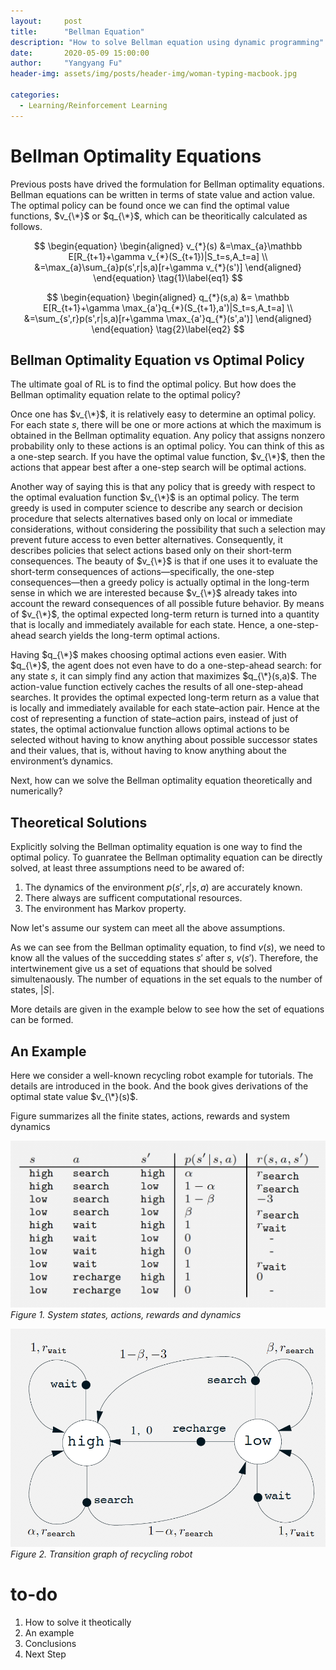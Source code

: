 ```yaml
---
layout:     post
title:      "Bellman Equation"
description: "How to solve Bellman equation using dynamic programming"
date:       2020-05-09 15:00:00
author:     "Yangyang Fu"
header-img: assets/img/posts/header-img/woman-typing-macbook.jpg

categories:
  - Learning/Reinforcement Learning
---
```


# Bellman Optimality Equations

Previous posts have drived the formulation for Bellman optimality equations. Bellman equations can be written in terms of state value and action value. The optimal policy can be found once we can find the optimal value functions, $v_{\*}$ or $q_{\*}$, which can be theoritically calculated as follows.

$$
\begin{equation}
\begin{aligned}
v_{*}(s) &=\max_{a}\mathbb E[R_{t+1}+\gamma v_{*}(S_{t+1})|S_t=s,A_t=a] \\
		&=\max_{a}\sum_{a}p(s',r|s,a)[r+\gamma v_{*}(s')] 
\end{aligned}
\end{equation}
\tag{1}\label{eq1}
$$

$$
\begin{equation}
\begin{aligned}
q_{*}(s,a) &= \mathbb E[R_{t+1}+\gamma \max_{a'}q_{*}(S_{t+1},a')|S_t=s,A_t=a] \\
		&=\sum_{s',r}p(s',r|s,a)[r+\gamma \max_{a'}q_{*}(s',a')] 
\end{aligned}
\end{equation}
\tag{2}\label{eq2}
$$

## Bellman Optimality Equation vs Optimal Policy

The ultimate goal of RL is to find the optimal policy. But how does the Bellman optimality equation relate to the optimal policy?

Once one has $v_{\*}$, it is relatively easy to determine an optimal policy. For each state $s$, there will be one or more actions at which the maximum is obtained in the Bellman optimality equation. Any policy that assigns nonzero probability only to these actions is an optimal policy. You can think of this as a one-step search. If you have the optimal value function, $v_{\*}$, then the actions that appear best after a one-step search will be optimal
actions. 

Another way of saying this is that any policy that is greedy with respect to the
optimal evaluation function $v_{\*}$ is an optimal policy. The term greedy is used in computer
science to describe any search or decision procedure that selects alternatives based only
on local or immediate considerations, without considering the possibility that such a
selection may prevent future access to even better alternatives. Consequently, it describes
policies that select actions based only on their short-term consequences. The beauty of $v_{\*}$ is that if one uses it to evaluate the short-term consequences of actions—specifically, the one-step consequences—then a greedy policy is actually optimal in the long-term sense in which we are interested because $v_{\*}$ already takes into account the reward consequences of all possible future behavior. By means of $v_{\*}$, the optimal expected long-term return is turned into a quantity that is locally and immediately available for each state. Hence, a
one-step-ahead search yields the long-term optimal actions. 

Having $q_{\*}$ makes choosing optimal actions even easier. With $q_{\*}$, the agent does not
even have to do a one-step-ahead search: for any state $s$, it can simply find any action
that maximizes $q_{\*}(s,a)$. The action-value function ectively caches the results of all
one-step-ahead searches. It provides the optimal expected long-term return as a value
that is locally and immediately available for each state–action pair. Hence at the cost of representing a function of state–action pairs, instead of just of states, the optimal actionvalue
function allows optimal actions to be selected without having to know anything
about possible successor states and their values, that is, without having to know anything
about the environment’s dynamics.

Next, how can we solve the Bellman optimality equation theoretically and numerically? 

## Theoretical Solutions

Explicitly solving the Bellman optimality equation is one way to find the optimal policy. To guanratee the Bellman optimality equation can be directly solved, at least three assumptions need to be awared of:

1. The dynamics of the environment $p(s',r|s,a)$ are accurately known.
2. There always are sufficent computational resources.
3. The environment has Markov property.

Now let's assume our system can meet all the above assumptions. 

As we can see from the Bellman optimality equation, to find $v(s)$, we need to know all the values of the succedding states $s'$ after $s$, $v(s')$. Therefore, the intertwinement give us a set of equations that should be solved simultenaously. The number of equations in the set equals to the number of states, $\vert S \vert$.

More details are given in the example below to see how the set of equations can be formed.

## An Example
Here we consider a well-known recycling robot example for tutorials. The details are introduced in the book. And the book gives derivations of the optimal state value $v_{\*}(s)$.

Figure summarizes all the finite states, actions, rewards and system dynamics

![](assets/img/posts/2020-05-09/state-action-reward.png)
*Figure 1. System states, actions, rewards and dynamics*

![](assets/img/posts/2020-05-09/transition-graph.png)
*Figure 2. Transition graph of recycling robot*

# to-do
1. How to solve it theotically
2. An example
3. Conclusions
4. Next Step
